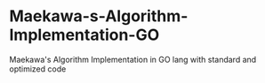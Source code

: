 # Maekawa-s-Algorithm-Implementation-GO
Maekawa's Algorithm Implementation in GO lang with standard and optimized code
